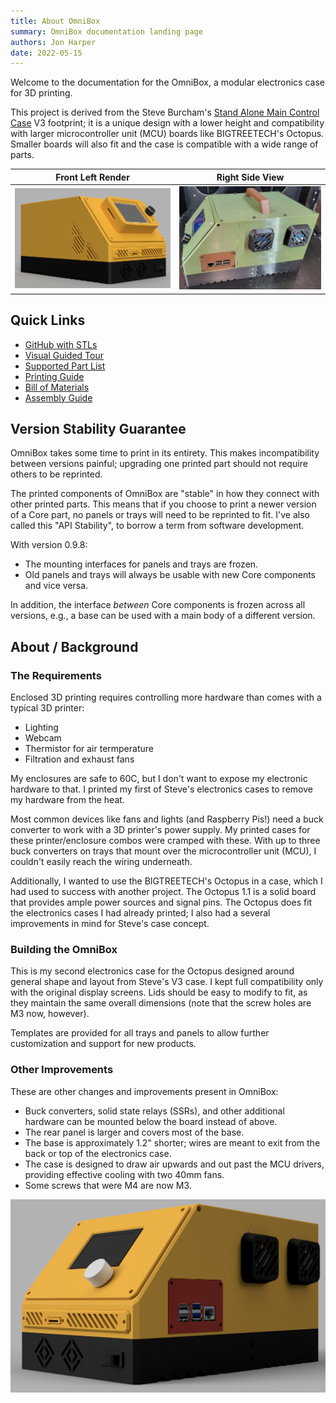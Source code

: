 ```yaml
---
title: About OmniBox
summary: OmniBox documentation landing page
authors: Jon Harper
date: 2022-05-15
---
```


Welcome to the documentation for the OmniBox, a modular electronics case for 3D printing.

This project is derived from the Steve Burcham's [Stand Alone Main Control Case](https://www.thingiverse.com/thing:3999751) V3 footprint; it is a unique design with a lower height and compatibility with larger microcontroller unit (MCU) boards like BIGTREETECH's Octopus. Smaller boards will also fit and the case is compatible with a wide range of parts.

| Front Left Render | Right Side View |
|-----------------|------------------|
| [![render of the front left][1]][1] | [![right side view][3]][3] |


## Quick Links

- [GitHub with STLs](https://github.com/jon-harper/OmniBox)
- [Visual Guided Tour](tour.md)
- [Supported Part List](support/index.md)
- [Printing Guide](printing.md)
- [Bill of Materials](bom.md)
- [Assembly Guide](assembly/index.md)

## Version Stability Guarantee

OmniBox takes some time to print in its entirety. This makes incompatibility between versions painful; upgrading one printed part should not require others to be reprinted.

The printed components of OmniBox are "stable" in how they connect with other printed parts. This means that if you choose to print a newer version of a Core part, no panels or trays will need to be reprinted to fit. I've also called this "API Stability", to borrow a term from software development.

With version 0.9.8:

- The mounting interfaces for panels and trays are frozen.
- Old panels and trays will always be usable with new Core components and vice versa.

In addition, the interface *between* Core components is frozen across all versions, e.g., a base can be used with a main body of a different version.

## About / Background

### The Requirements

Enclosed 3D printing requires controlling more hardware than comes with a typical 3D printer:

- Lighting
- Webcam
- Thermistor for air termperature
- Filtration and exhaust fans

My enclosures are safe to 60C, but I don't want to expose my electronic hardware to that. I printed my first of Steve's electronics cases to remove my hardware from the heat.

Most common devices like fans and lights (and Raspberry Pis!) need a buck converter to work with a 3D printer's power supply. My printed cases for these printer/enclosure combos were cramped with these. With up to three buck converters on trays that mount over the microcontroller unit (MCU), I couldn't easily reach the wiring underneath.

Additionally, I wanted to use the BIGTREETECH's Octopus in a case, which I had used to success with another project. The Octopus 1.1 is a solid board that provides ample power sources and signal pins. The Octopus does fit the electronics cases I had already printed; I also had a several improvements in mind for Steve's case concept.

### Building the OmniBox

This is my second electronics case for the Octopus designed around general shape and layout from Steve's V3 case. I kept full compatibility only with the original display screens. Lids should be easy to modify to fit, as they maintain the same overall dimensions (note that the screw holes are M3 now, however).

Templates are provided for all trays and panels to allow further customization and support for new products.

### Other Improvements

These are other changes and improvements present in OmniBox:

- Buck converters, solid state relays (SSRs), and other additional hardware can be mounted below the board instead of above.
- The rear panel is larger and covers most of the base.
- The base is approximately 1.2" shorter; wires are meant to exit from the back or top of the electronics case.
- The case is designed to draw air upwards and out past the MCU drivers, providing effective cooling with two 40mm fans.
- Some screws that were M4 are now M3.

![front right render][2]

[1]: img/gallery_0.9.8/front_left.png
[2]: img/gallery_0.9.8/front_right.png
[3]: img/gallery_0.9.8/oscar_right.jpg